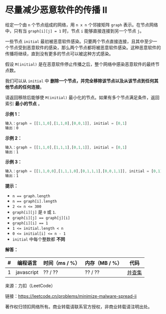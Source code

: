 # 尽量减少恶意软件的传播 II

给定一个由 `n` 个节点组成的网络，用 `n x n` 个邻接矩阵 `graph` 表示。在节点网络中，只有当 `graph[i][j] = 1` 时，节点 `i` 能够直接连接到另一个节点 `j`。

一些节点 `initial` 最初被恶意软件感染。只要两个节点直接连接，且其中至少一个节点受到恶意软件的感染，那么两个节点都将被恶意软件感染。这种恶意软件的传播将继续，直到没有更多的节点可以被这种方式感染。

假设 `M(initial)` 是在恶意软件停止传播之后，整个网络中感染恶意软件的最终节点数。

我们可以从 `initial` 中 **删除一个节点，并完全移除该节点以及从该节点到任何其他节点的任何连接**。

请返回移除后能够使 `M(initial)` 最小化的节点。如果有多个节点满足条件，返回索引 **最小的节点** 。

**示例 1：**

``` javascript
输入：graph = [[1,1,0],[1,1,0],[0,0,1]], initial = [0,1]
输出：0
```

**示例 2：**

``` javascript
输入：graph = [[1,1,0],[1,1,1],[0,1,1]], initial = [0,1]
输出：1
```

**示例 3：**

``` javascript
输入：graph = [[1,1,0,0],[1,1,1,0],[0,1,1,1],[0,0,1,1]], initial = [0,1]
输出：1
```

**提示：**

- `n == graph.length`
- `n == graph[i].length`
- `2 <= n <= 300`
- `graph[i][j]` 是 `0` 或 `1`.
- `graph[i][j] == graph[j][i]`
- `graph[i][i] == 1`
- `1 <= initial.length < n`
- `0 <= initial[i] <= n - 1`
- `initial` 中每个整数都 **不同**

**解答：**

**#**|**编程语言**|**时间（ms / %）**|**内存（MB / %）**|**代码**
--|--|--|--|--
1|javascript|?? / ??|?? / ??|[并查集](./javascript/ac_v1.js)

来源：力扣（LeetCode）

链接：https://leetcode.cn/problems/minimize-malware-spread-ii

著作权归领扣网络所有。商业转载请联系官方授权，非商业转载请注明出处。
